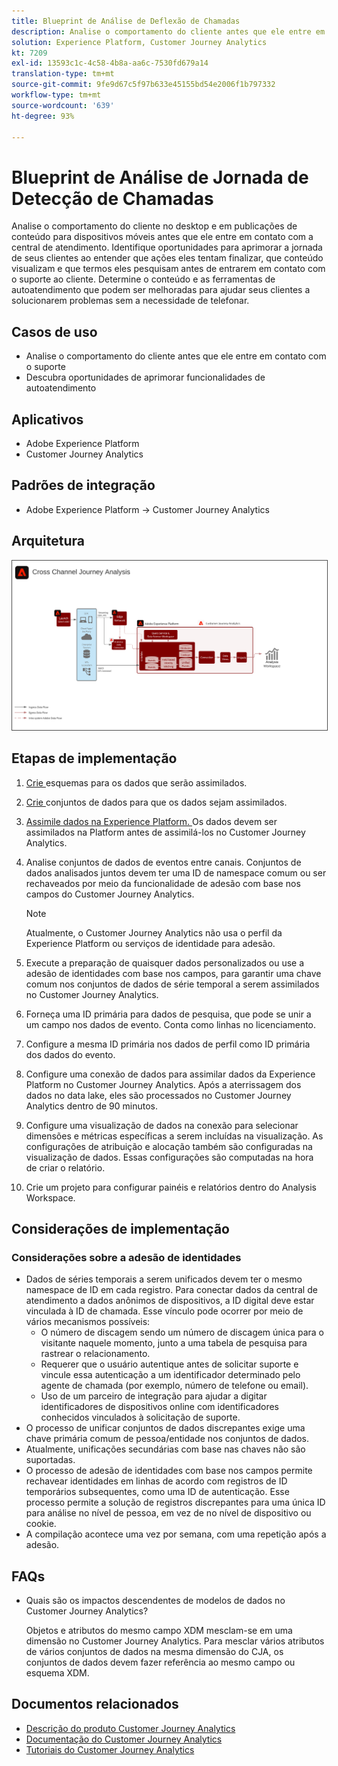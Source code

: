 ```yaml
---
title: Blueprint de Análise de Deflexão de Chamadas
description: Analise o comportamento do cliente antes que ele entre em contato com a central de atendimento.
solution: Experience Platform, Customer Journey Analytics
kt: 7209
exl-id: 13593c1c-4c58-4b8a-aa6c-7530fd679a14
translation-type: tm+mt
source-git-commit: 9fe9d67c5f97b633e45155bd54e2006f1b797332
workflow-type: tm+mt
source-wordcount: '639'
ht-degree: 93%

---
```


# Blueprint de Análise de Jornada de Detecção de Chamadas

Analise o comportamento do cliente no desktop e em publicações de conteúdo para dispositivos móveis antes que ele entre em contato com a central de atendimento. Identifique oportunidades para aprimorar a jornada de seus clientes ao entender que ações eles tentam finalizar, que conteúdo visualizam e que termos eles pesquisam antes de entrarem em contato com o suporte ao cliente. Determine o conteúdo e as ferramentas de autoatendimento que podem ser melhoradas para ajudar seus clientes a solucionarem problemas sem a necessidade de telefonar.

## Casos de uso

* Analise o comportamento do cliente antes que ele entre em contato com o suporte
* Descubra oportunidades de aprimorar funcionalidades de autoatendimento

## Aplicativos

* Adobe Experience Platform
* Customer Journey Analytics

## Padrões de integração

* Adobe Experience Platform → Customer Journey Analytics

## Arquitetura

<img src="assets/CJA.svg" alt="Blueprint de arquitetura de referência para o Customer Journey Analytics" style="border:1px solid #4a4a4a" />

## Etapas de implementação

1. [Crie ](https://experienceleague.adobe.com/docs/platform-learn/tutorials/schemas/create-a-schema.html) esquemas para os dados que serão assimilados.
1. [Crie ](https://experienceleague.adobe.com/docs/platform-learn/tutorials/data-ingestion/create-datasets-and-ingest-data.html) conjuntos de dados para que os dados sejam assimilados.
1. [Assimile dados na Experience Platform.
](https://experienceleague.adobe.com/?recommended=ExperiencePlatform-D-1-2020.1.dataingestion)
Os dados devem ser assimilados na Platform antes de assimilá-los no Customer Journey Analytics.
1. Analise conjuntos de dados de eventos entre canais.
Conjuntos de dados analisados juntos devem ter uma ID de namespace comum ou ser rechaveados por meio da funcionalidade de adesão com base nos campos do Customer Journey Analytics. 

   >[!NOTE]
   >
   >Atualmente, o Customer Journey Analytics não usa o perfil da Experience Platform ou serviços de identidade para adesão.

1. Execute a preparação de quaisquer dados personalizados ou use a adesão de identidades com base nos campos, para garantir uma chave comum nos conjuntos de dados de série temporal a serem assimilados no Customer Journey Analytics.
1. Forneça uma ID primária para dados de pesquisa, que pode se unir a um campo nos dados de evento. Conta como linhas no licenciamento.
1. Configure a mesma ID primária nos dados de perfil como ID primária dos dados do evento.
1. Configure uma conexão de dados para assimilar dados da Experience Platform no Customer Journey Analytics. Após a aterrissagem dos dados no data lake, eles são processados no Customer Journey Analytics dentro de 90 minutos.
1. Configure uma visualização de dados na conexão para selecionar dimensões e métricas específicas a serem incluídas na visualização. As configurações de atribuição e alocação também são configuradas na visualização de dados. Essas configurações são computadas na hora de criar o relatório.
1. Crie um projeto para configurar painéis e relatórios dentro do Analysis Workspace.

## Considerações de implementação

### Considerações sobre a adesão de identidades

* Dados de séries temporais a serem unificados devem ter o mesmo namespace de ID em cada registro. Para conectar dados da central de atendimento a dados anônimos de dispositivos, a ID digital deve estar vinculada à ID de chamada. Esse vínculo pode ocorrer por meio de vários mecanismos possíveis:
   * O número de discagem sendo um número de discagem única para o visitante naquele momento, junto a uma tabela de pesquisa para rastrear o relacionamento.
   * Requerer que o usuário autentique antes de solicitar suporte e vincule essa autenticação a um identificador determinado pelo agente de chamada (por exemplo, número de telefone ou email).
   * Uso de um parceiro de integração para ajudar a digitar identificadores de dispositivos online com identificadores conhecidos vinculados à solicitação de suporte.
* O processo de unificar conjuntos de dados discrepantes exige uma chave primária comum de pessoa/entidade nos conjuntos de dados.
* Atualmente, unificações secundárias com base nas chaves não são suportadas.
* O processo de adesão de identidades com base nos campos permite rechavear identidades em linhas de acordo com registros de ID temporários subsequentes, como uma ID de autenticação. Esse processo permite a solução de registros discrepantes para uma única ID para análise no nível de pessoa, em vez de no nível de dispositivo ou cookie.
* A compilação acontece uma vez por semana, com uma repetição após a adesão.

## FAQs

* Quais são os impactos descendentes de modelos de dados no Customer Journey Analytics?

   Objetos e atributos do mesmo campo XDM mesclam-se em uma dimensão no Customer Journey Analytics. Para mesclar vários atributos de vários conjuntos de dados na mesma dimensão do CJA, os conjuntos de dados devem fazer referência ao mesmo campo ou esquema XDM.

## Documentos relacionados

* [Descrição do produto Customer Journey Analytics](https://helpx.adobe.com/br/legal/product-descriptions/customer-journey-analytics.html)
* [Documentação do Customer Journey Analytics](https://experienceleague.adobe.com/docs/customer-journey-analytics.html?lang=pt-BR)
* [Tutoriais do Customer Journey Analytics](https://experienceleague.adobe.com/docs/customer-journey-analytics-learn/tutorials/overview.html?lang=pt-BR)
